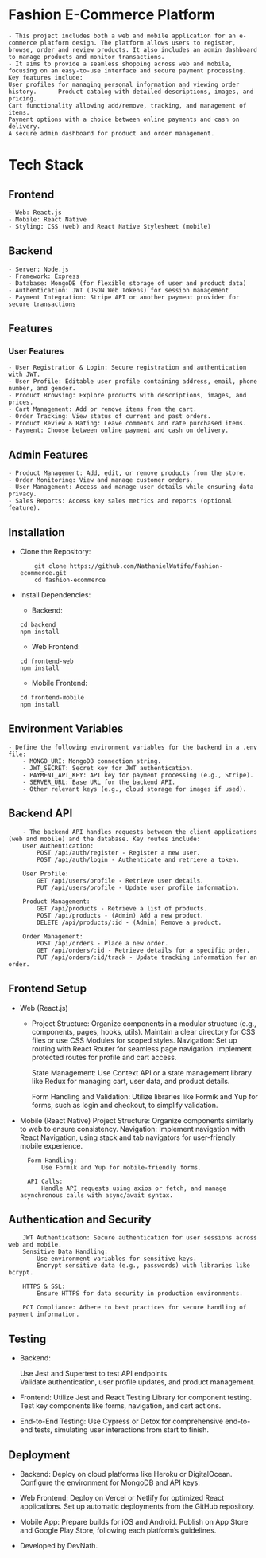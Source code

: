 # Fashion E-Commerce Platform
    - This project includes both a web and mobile application for an e-commerce platform design. The platform allows users to register, browse, order and review products. It also includes an admin dashboard to manage products and monitor transactions.
    - It aims to provide a seamless shopping across web and mobile, focusing on an easy-to-use interface and secure payment processing. Key features include:
    User profiles for managing personal information and viewing order history.      Product catalog with detailed descriptions, images, and pricing.
    Cart functionality allowing add/remove, tracking, and management of items.
    Payment options with a choice between online payments and cash on delivery.
    A secure admin dashboard for product and order management.



# Tech Stack
## Frontend
    - Web: React.js
    - Mobile: React Native
    - Styling: CSS (web) and React Native Stylesheet (mobile)

## Backend
    - Server: Node.js
    - Framework: Express
    - Database: MongoDB (for flexible storage of user and product data)
    - Authentication: JWT (JSON Web Tokens) for session management
    - Payment Integration: Stripe API or another payment provider for secure transactions

## Features
### User Features
    - User Registration & Login: Secure registration and authentication with JWT.
    - User Profile: Editable user profile containing address, email, phone number, and gender.
    - Product Browsing: Explore products with descriptions, images, and prices.
    - Cart Management: Add or remove items from the cart.
    - Order Tracking: View status of current and past orders.
    - Product Review & Rating: Leave comments and rate purchased items.
    - Payment: Choose between online payment and cash on delivery.

## Admin Features
    - Product Management: Add, edit, or remove products from the store.
    - Order Monitoring: View and manage customer orders.
    - User Management: Access and manage user details while ensuring data privacy.
    - Sales Reports: Access key sales metrics and reports (optional feature).

## Installation
- Clone the Repository:
    ```
        git clone https://github.com/NathanielWatife/fashion-ecommerce.git
        cd fashion-ecommerce

    ```


- Install Dependencies:
    - Backend:
    ```
    cd backend
    npm install
    ```
    - Web Frontend:
    ```
    cd frontend-web
    npm install
    ```
    
    - Mobile Frontend:
    ```
    cd frontend-mobile
    npm install
    ```

## Environment Variables
    - Define the following environment variables for the backend in a .env file:
        - MONGO_URI: MongoDB connection string.
        - JWT_SECRET: Secret key for JWT authentication.
        - PAYMENT_API_KEY: API key for payment processing (e.g., Stripe).
        - SERVER_URL: Base URL for the backend API.
        - Other relevant keys (e.g., cloud storage for images if used).
    
## Backend API 
        - The backend API handles requests between the client applications (web and mobile) and the database. Key routes include:
        User Authentication: 
            POST /api/auth/register - Register a new user.
            POST /api/auth/login - Authenticate and retrieve a token.

        User Profile:
            GET /api/users/profile - Retrieve user details.
            PUT /api/users/profile - Update user profile information.

        Product Management:
            GET /api/products - Retrieve a list of products.
            POST /api/products - (Admin) Add a new product.
            DELETE /api/products/:id - (Admin) Remove a product.

        Order Management:
            POST /api/orders - Place a new order.
            GET /api/orders/:id - Retrieve details for a specific order.
            PUT /api/orders/:id/track - Update tracking information for an order.
## Frontend Setup
- Web (React.js)
    - Project Structure:
        Organize components in a modular structure (e.g., components, pages, hooks, utils).
        Maintain a clear directory for CSS files or use CSS Modules for scoped styles.
        Navigation:
            Set up routing with React Router for seamless page navigation.
            Implement protected routes for profile and cart access.
        
        State Management:
            Use Context API or a state management library like Redux for managing cart, user data, and product details.
        
        Form Handling and Validation:
            Utilize libraries like Formik and Yup for forms, such as login and checkout, to simplify validation.
           
- Mobile (React Native)
    Project Structure:
    Organize components similarly to web to ensure consistency.
    Navigation:
        Implement navigation with React Navigation, using stack and tab navigators for user-friendly mobile experience.

        Form Handling:
            Use Formik and Yup for mobile-friendly forms.

        API Calls:
            Handle API requests using axios or fetch, and manage asynchronous calls with async/await syntax.

## Authentication and Security
        JWT Authentication: Secure authentication for user sessions across web and mobile.
        Sensitive Data Handling:
            Use environment variables for sensitive keys.
            Encrypt sensitive data (e.g., passwords) with libraries like bcrypt.

        HTTPS & SSL: 
            Ensure HTTPS for data security in production environments.

        PCI Compliance: Adhere to best practices for secure handling of payment information.


## Testing
- Backend:

    Use Jest and Supertest to test API endpoints.   
    Validate authentication, user profile updates, and product management.
- Frontend:
    Utilize Jest and React Testing Library for component testing.
    Test key components like forms, navigation, and cart actions.

- End-to-End Testing:
    Use Cypress or Detox for comprehensive end-to-end tests, simulating user interactions from start to finish.

## Deployment
- Backend:
    Deploy on cloud platforms like Heroku or DigitalOcean.
    Configure the environment for MongoDB and API keys.

- Web Frontend:
    Deploy on Vercel or Netlify for optimized React applications.
    Set up automatic deployments from the GitHub repository.


- Mobile App:
    Prepare builds for iOS and Android.
    Publish on App Store and Google Play Store, following each platform’s guidelines.




- Developed by DevNath.